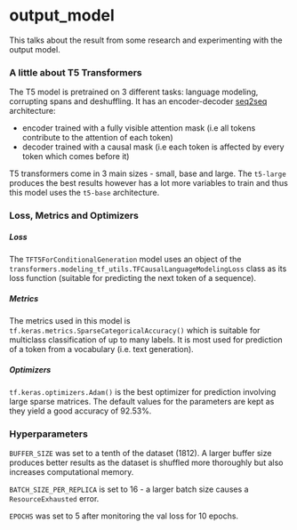 # output_model
This talks about the result from some research and experimenting with the output model.

### A little about T5 Transformers
The T5 model is pretrained on 3 different tasks: language modeling, corrupting spans and deshuffling. 
It has an encoder-decoder [seq2seq](https://en.wikipedia.org/wiki/Seq2seq) architecture: 
* encoder trained with a fully visible attention mask (i.e all tokens contribute to the attention of each token)
* decoder trained with a causal mask (i.e each token is affected by every token which comes before it)

T5 transformers come in 3 main sizes - small, base and large. The `t5-large` produces the best results however has a lot more variables to train
and thus this model uses the `t5-base` architecture.

### Loss, Metrics and Optimizers
##### Loss
The `TFT5ForConditionalGeneration` model uses an object of the `transformers.modeling_tf_utils.TFCausalLanguageModelingLoss` class as its loss function
(suitable for predicting the next token of a sequence).

##### Metrics
The metrics used in this model is `tf.keras.metrics.SparseCategoricalAccuracy()` which is suitable for multiclass classification of up to many labels. 
It is most used for prediction of a token from a vocabulary (i.e. text generation).

##### Optimizers
`tf.keras.optimizers.Adam()` is the best optimizer for prediction involving large sparse matrices. 
The default values for the parameters are kept as they yield a good accuracy of 92.53%.

### Hyperparameters
`BUFFER_SIZE` was set to a tenth of the dataset (1812). A larger buffer size produces better results as the dataset is shuffled more thoroughly
but also increases computational memory.

`BATCH_SIZE_PER_REPLICA` is set to 16 - a larger batch size causes a `ResourceExhausted` error. 

`EPOCHS` was set to 5 after monitoring the val loss for 10 epochs.
